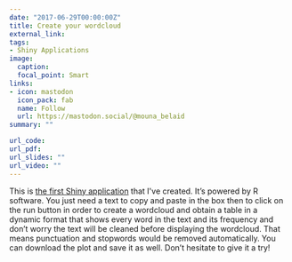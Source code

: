 ```yaml
---
date: "2017-06-29T00:00:00Z"
title: Create your wordcloud
external_link: 
tags:
- Shiny Applications
image: 
  caption: 
  focal_point: Smart
links:
- icon: mastodon
  icon_pack: fab
  name: Follow
  url: https://mastodon.social/@mouna_belaid
summary: ""

url_code: 
url_pdf: 
url_slides: ""
url_video: ""
---
```


This is [the first Shiny application](https://mounabelaid.shinyapps.io/application/) that I've created. It’s powered by R software. You just need a text to copy and paste in the box then to click on the run button in order to create a wordcloud and obtain a table in a dynamic format that shows every word in the text and its frequency and don’t worry the text will be cleaned before displaying the wordcloud. That means punctuation and stopwords would be removed automatically. You can download the plot and save it as well. Don’t hesitate to give it a try!

